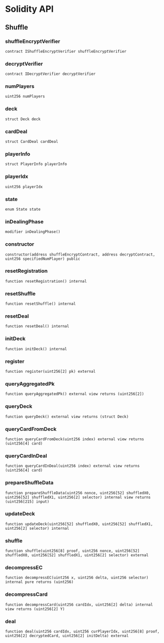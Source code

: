 # Solidity API

## Shuffle

### shuffleEncryptVerifier

```solidity
contract IShuffleEncryptVerifier shuffleEncryptVerifier
```

### decryptVerifier

```solidity
contract IDecryptVerifier decryptVerifier
```

### numPlayers

```solidity
uint256 numPlayers
```

### deck

```solidity
struct Deck deck
```

### cardDeal

```solidity
struct CardDeal cardDeal
```

### playerInfo

```solidity
struct PlayerInfo playerInfo
```

### playerIdx

```solidity
uint256 playerIdx
```

### state

```solidity
enum State state
```

### inDealingPhase

```solidity
modifier inDealingPhase()
```

### constructor

```solidity
constructor(address shuffleEncryptContract, address decryptContract, uint256 specifiedNumPlayer) public
```

### resetRegistration

```solidity
function resetRegistration() internal
```

### resetShuffle

```solidity
function resetShuffle() internal
```

### resetDeal

```solidity
function resetDeal() internal
```

### initDeck

```solidity
function initDeck() internal
```

### register

```solidity
function register(uint256[2] pk) external
```

### queryAggregatedPk

```solidity
function queryAggregatedPk() external view returns (uint256[2])
```

### queryDeck

```solidity
function queryDeck() external view returns (struct Deck)
```

### queryCardFromDeck

```solidity
function queryCardFromDeck(uint256 index) external view returns (uint256[4] card)
```

### queryCardInDeal

```solidity
function queryCardInDeal(uint256 index) external view returns (uint256[4] card)
```

### prepareShuffleData

```solidity
function prepareShuffleData(uint256 nonce, uint256[52] shuffledX0, uint256[52] shuffledX1, uint256[2] selector) internal view returns (uint256[215] input)
```

### updateDeck

```solidity
function updateDeck(uint256[52] shuffledX0, uint256[52] shuffledX1, uint256[2] selector) internal
```

### shuffle

```solidity
function shuffle(uint256[8] proof, uint256 nonce, uint256[52] shuffledX0, uint256[52] shuffledX1, uint256[2] selector) external
```

### decompressEC

```solidity
function decompressEC(uint256 x, uint256 delta, uint256 selector) internal pure returns (uint256)
```

### decompressCard

```solidity
function decompressCard(uint256 cardIdx, uint256[2] delta) internal view returns (uint256[2] Y)
```

### deal

```solidity
function deal(uint256 cardIdx, uint256 curPlayerIdx, uint256[8] proof, uint256[2] decryptedCard, uint256[2] initDelta) external
```


